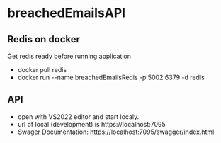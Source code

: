 # breachedEmailsAPI

## Redis on docker
Get redis ready before running application
- docker pull redis
- docker run --name breachedEmailsRedis -p 5002:6379 -d redis

## API
- open with VS2022 editor and start localy. 
- url of local (development) is https://localhost:7095
- Swager Documentation: https://localhost:7095/swagger/index.html
